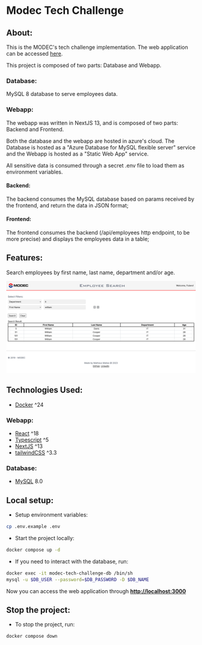 # Modec Tech Challenge

## About:
This is the MODEC's tech challenge implementation. The web application can be accessed [here](https://ambitious-ground-01c27ff10.4.azurestaticapps.net/).

This project is composed of two parts: Database and Webapp.

### Database:
MySQL 8 database to serve employees data.

### Webapp:
The webapp was written in NextJS 13, and is composed of two parts: Backend and Frontend.

Both the database and the webapp are hosted in azure's cloud. The Database is hosted as a "Azure Database for MySQL flexible server" service and the Webapp is hosted as a "Static Web App" service.

All sensitive data is consumed through a secret .env file to load them as environment variables.

#### Backend:
The backend consumes the MySQL database based on params received by the frontend, and return the data in JSON format;

#### Frontend:
The frontend consumes the backend (/api/employees http endpoint, to be more precise) and displays the employees data in a table;


## Features:
Search employees by first name, last name, department and/or age.

![Webapp Showcase](./docs/webapp_showcase.png)

## Technologies Used:
- [Docker](https://www.docker.com/) ^24
### Webapp:
- [React](https://react.dev/) ^18
- [Typescript](https://www.typescriptlang.org/) ^5
- [NextJS](https://nextjs.org/) ^13
- [tailwindCSS](https://tailwindcss.com/) ^3.3
### Database:
- [MySQL](https://www.mysql.com/) 8.0

## Local setup:
- Setup environment variables:
```bash
cp .env.example .env
```

- Start the project locally:
```bash
docker compose up -d
```

- If you need to interact with the database, run:
```bash
docker exec -it modec-tech-challenge-db /bin/sh
mysql -u $DB_USER --password=$DB_PASSWORD -D $DB_NAME
```

Now you can access the web application through [**http://localhost:3000**](http://localhost:3000)

## Stop the project:
- To stop the project, run:
```bash
docker compose down
```
